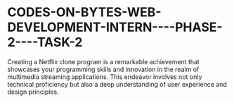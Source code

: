 # CODES-ON-BYTES-WEB-DEVELOPMENT-INTERN----PHASE-2----TASK-2
 Creating a Netflix clone program is a remarkable achievement that showcases your programming skills and innovation in the realm of multimedia streaming applications. This endeavor involves not only technical proficiency but also a deep understanding of user experience and design principles.
